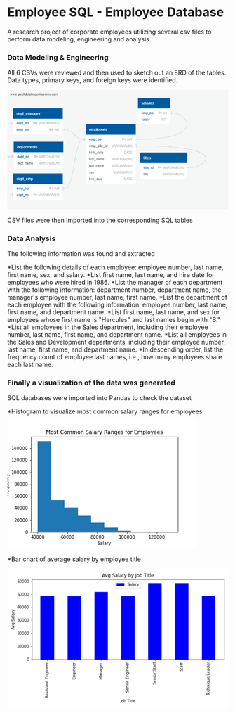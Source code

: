 # Employee SQL - Employee Database

A research project of corporate employees utilizing several csv files to perform data modeling, engineering and analysis.


### Data Modeling & Engineering

All 6 CSVs were reviewed and then used to sketch out an ERD of the tables. Data types, primary keys, and foreign keys were identified. 

![Screenshot](QuickDBD-employee_erd.png)

CSV files were then imported into the corresponding SQL tables

### Data Analysis
The following information was found and extracted

*List the following details of each employee: employee number, last name, first name, sex, and salary.
*List first name, last name, and hire date for employees who were hired in 1986.
*List the manager of each department with the following information: department number, department name, the manager's employee number, last name, first name.
*List the department of each employee with the following information: employee number, last name, first name, and department name.
*List first name, last name, and sex for employees whose first name is "Hercules" and last names begin with "B."
*List all employees in the Sales department, including their employee number, last name, first name, and department name.
*List all employees in the Sales and Development departments, including their employee number, last name, first name, and department name.
*In descending order, list the frequency count of employee last names, i.e., how many employees share each last name.

### Finally a visualization of the data was generated
SQL databases were imported into Pandas to check the dataset 

*Histogram to visualize most common salary ranges for employees

![Screenshot](https://github.com/NickP20/sql-challenge/blob/87b3010fec84a400c4e5929a6539189102b28498/EmployeeSQL/Salary%20Histogram.png)

*Bar chart of average salary by employee title

![Screenshot](https://github.com/NickP20/sql-challenge/blob/87b3010fec84a400c4e5929a6539189102b28498/EmployeeSQL/Avg%20Salary%20by%20Title.png)